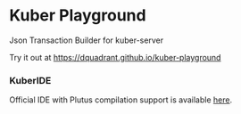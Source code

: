 Kuber Playground
==================

Json Transaction Builder for kuber-server

Try it out  at https://dquadrant.github.io/kuber-playground

### KuberIDE
Official IDE  with Plutus compilation support is available [here](https://kuberide.com).
